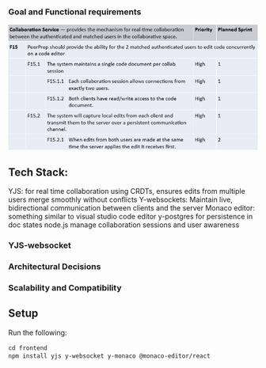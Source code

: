### Goal and Functional requirements

![alt text](image.png)

## Tech Stack:

YJS: for real time collaboration using CRDTs, ensures edits from multiple users merge smoothly without conflicts
Y-websockets: Maintain live, bidirectional communication between clients and the server
Monaco editor: something similar to visual studio code editor
y-postgres for persistence in doc states
node.js manage collaboration sessions and user awareness

### YJS-websocket

### Architectural Decisions

### Scalability and Compatibility

## Setup

Run the following:

```
cd frontend
npm install yjs y-websocket y-monaco @monaco-editor/react
```
